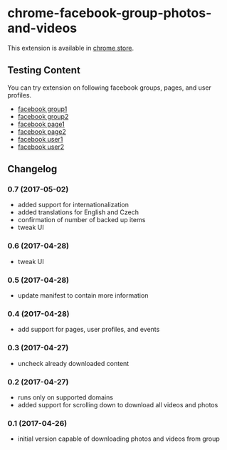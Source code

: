# chrome-facebook-group-photos-and-videos

This extension is available in [chrome store](https://chrome.google.com/webstore/detail/fb-download-groups-photos/cipgolmkimeojgfilkiofiifhpecjbkj).


## Testing Content

You can try extension on following facebook groups, pages, and user profiles.

- [facebook group1](https://www.facebook.com/groups/777354402432147/)
- [facebook group2](https://www.facebook.com/groups/zapomenuta.ostrava/)
- [facebook page1](https://www.facebook.com/Fractals-Daily-1504893012863108/)
- [facebook page2](https://www.facebook.com/Funny.Cats.Videos.Daily/)
- [facebook user1](https://www.facebook.com/profile.php?id=100016359044936)
- [facebook user2](https://www.facebook.com/zuck)

## Changelog

### 0.7	(2017-05-02)
- added support for internationalization
- added translations for English and Czech
- confirmation of number of backed up items
- tweak UI

### 0.6	(2017-04-28)
- tweak UI

### 0.5	(2017-04-28)
- update manifest to contain more information

### 0.4	(2017-04-28)
- add support for pages, user profiles, and events

### 0.3	(2017-04-27)
- uncheck already downloaded content

### 0.2	(2017-04-27)
- runs only on supported domains
- added support for scrolling down to download all videos and photos

### 0.1 (2017-04-26)
- initial version capable of downloading photos and videos from group
